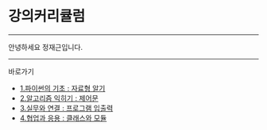 # 강의커리큘럼
---

안녕하세요 정재근입니다.

---


바로가기
 - [1.파이썬의 기초 : 자료형 알기](./1.파이썬의기초) 
 - [2.알고리즘 익히기 : 제어문](./2.제어문) 
 - [3.실무와 연결 : 프로그램 입출력](./3.프로그램입출력) 
 - [4.협업과 응용 : 클래스와 모듈](./4.클래스모듈) 

